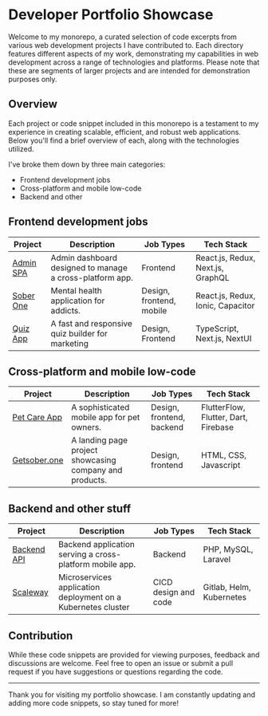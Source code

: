 # Developer Portfolio Showcase

Welcome to my monorepo, a curated selection of code excerpts from various web development projects I have contributed to. Each directory features different aspects of my work, demonstrating my capabilities in web development across a range of technologies and platforms. Please note that these are segments of larger projects and are intended for demonstration purposes only.

## Overview

Each project or code snippet included in this monorepo is a testament to my experience in creating scalable, efficient, and robust web applications. Below you'll find a brief overview of each, along with the technologies utilized.

I've broke them down by three main categories:

- Frontend development jobs
- Cross-platform and mobile low-code
- Backend and other

## Frontend development jobs

| Project | Description | Job Types | Tech Stack |
| --- | --- | --- | --- |
| [Admin SPA](admin-spa) | Admin dashboard designed to manage a cross-platform app. | Frontend | React.js, Redux, Next.js, GraphQL  |
| [Sober One](soberone-app) | Mental health application for addicts. | Design, frontend, mobile | React.js, Redux, Ionic, Capacitor |
| [Quiz App](quiz-app) | A fast and responsive quiz builder for marketing | Design, Frontend | TypeScript, Next.js, NextUI |

## Cross-platform and mobile low-code

| Project | Description | Job Types | Tech Stack |
| --- | --- | --- | --- |
| [Pet Care App](pet-care) | A sophisticated mobile app for pet owners. | Design, frontend, backend | FlutterFlow, Flutter, Dart, Firebase |
| [Getsober.one](getsober.one) | A landing page project showcasing company and products. | Design, frontend | HTML, CSS, Javascript |

## Backend and other stuff

| Project | Description | Job Types | Tech Stack |
| --- | --- | --- | --- |
| [Backend API](api) | Backend application serving a cross-platform mobile app. | Backend | PHP, MySQL, Laravel |
| [Scaleway](scaleway) | Microservices application deployment on a Kubernetes cluster | CICD design and code | Gitlab, Helm, Kubernetes |

## Contribution

While these code snippets are provided for viewing purposes, feedback and discussions are welcome. Feel free to open an issue or submit a pull request if you have suggestions or questions regarding the code.

---

Thank you for visiting my portfolio showcase. I am constantly updating and adding more code snippets, so stay tuned for more!
